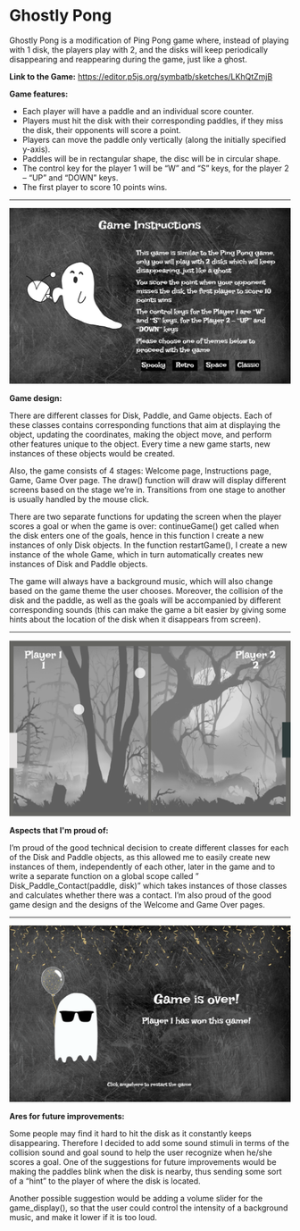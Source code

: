 # Ghostly Pong

Ghostly Pong is a modification of Ping Pong game where, instead of playing with 1 disk, the players play with 2, and the disks will keep periodically disappearing and reappearing during the game, just like a ghost.

**Link to the Game:** https://editor.p5js.org/symbatb/sketches/LKhQtZmjB

**Game features:**

- Each player will have a paddle and an individual score counter.
- Players must hit the disk with their corresponding paddles, if they miss the disk, their opponents will score a point.
- Players can move the paddle only vertically (along the initially specified y-axis).
- Paddles will be in rectangular shape, the disc will be in circular shape.
- The control key for the player 1 will be “W” and “S” keys, for the player 2 – “UP” and “DOWN” keys.
- The first player to score 10 points wins.

***
![](bin/img1.png)

**Game design:**

There are different classes for Disk, Paddle, and Game objects. Each of these classes contains corresponding functions that aim at displaying the object, updating the coordinates, making the object move, and perform other features unique to the object. Every time a new game starts, new instances of these objects would be created.

Also, the game consists of 4 stages: Welcome page, Instructions page, Game, Game Over page. The draw() function will draw will display different screens based on the stage we’re in. Transitions from one stage to another is usually handled by the mouse click.

There are two separate functions for updating the screen when the player scores a goal or when the game is over: continueGame() get called when the disk enters one of the goals, hence in this function I create a new instances of only Disk objects. In the function restartGame(), I create a new instance of the whole Game, which in turn automatically creates new instances of Disk and Paddle objects.

The game will always have a background music, which will also change based on the game theme the user chooses. Moreover, the collision of the disk and the paddle, as well as the goals will be accompanied by different corresponding sounds (this can make the game a bit easier by giving some hints about the location of the disk when it disappears from screen).

***
![](bin/img2.png)

**Aspects that I'm proud of:**

I’m proud of the good technical decision to create different classes for each of the Disk and Paddle objects, as this allowed me to easily create new instances of them, independently of each other, later in the game and to write a separate function on a global scope called ” Disk_Paddle_Contact(paddle, disk)” which takes instances of those classes and calculates whether there was a contact. I’m also proud of the good game design and the designs of the Welcome and Game Over pages.

***
![](bin/img3.png)

**Ares for future improvements:**

Some people may find it hard to hit the disk as it constantly keeps disappearing. Therefore I decided to add some sound stimuli in terms of the collision sound and goal sound to help the user recognize when he/she scores a goal. One of the suggestions for future improvements would be making the paddles blink when the disk is nearby, thus sending some sort of a “hint” to the player of where the disk is located.

Another possible suggestion would be adding a volume slider for the game_display(), so that the user could control the intensity of a background music, and make it lower if it is too loud.
